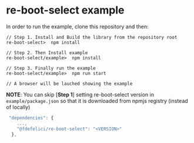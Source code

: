 # re-boot-select example

In order to run the example, clone this repository and then:

```
// Step 1. Install and Build the library from the repository root
re-boot-select>  npm install

// Step 2. Then Install example
re-boot-select/example>  npm install

// Step 3. Finally run the example
re-boot-select/example>  npm run start

// A browser will be lauched showing the example

```

**NOTE**: You can skip [**Step 1**] setting re-boot-select version in ```example/package.json``` so that it is downloaded from npmjs registry (instead of locally)

```javascript
 "dependencies": {
    ...,
    "@fdefelici/re-boot-select": "<VERSION>"
  },
```
